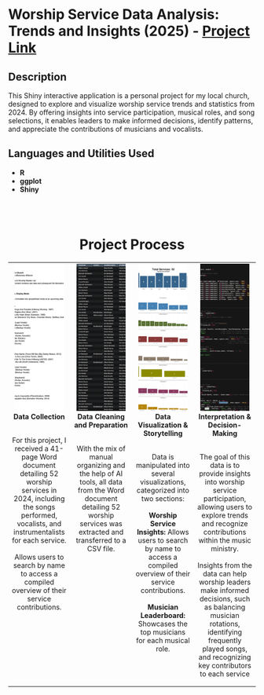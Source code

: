 <h1>Worship Service Data Analysis: Trends and Insights (2025) - <a href="https://moriojac.shinyapps.io/my_app/">Project Link</a> </h1>




<h2>Description</h2>
This Shiny interactive application is a personal project for my local church, designed to explore and visualize worship service trends and statistics from 2024. By offering insights into service participation, musical roles, and song selections, it enables leaders to make informed decisions, identify patterns, and appreciate the contributions of musicians and vocalists.
<br />


<h2>Languages and Utilities Used</h2>

- <b>R</b> 
- <b>ggplot</b>
- <b>Shiny</b>

<br>
<br>

<div align="center">
  <h1>Project Process</h1>
</div>

<table width="100%" style="table-layout: fixed;">
  <tr>
    <td align="center" valign="top" width="25%">
      <div>
        <img src="WorshipProject_P1.png" style="width: 90%; height: 300px; object-fit: cover;" />
        <b>Data Collection</b>
        <br><br>
        <p style="text-align: center; min-height: 150px;">
          For this project, I received a 41-page Word document detailing 52 worship services in 2024, including the songs performed, vocalists, and instrumentalists for each service.
          <br> <br/><b></b> Allows users to search by name to access a compiled overview of their service contributions.
        </p>
      </div>
    </td>
    <td align="center" valign="top" width="25%">
      <div>
        <img src="WorshipProject_P2.png" style="width: 90%; height: 300px; object-fit: cover;" />
        <b>Data Cleaning and Preparation</b>
        <p style="text-align: center; min-height: 150px;">
          <br>
          With the mix of manual organizing and the help of AI tools, all data from the Word document detailing 52 worship services was extracted and transferred to a CSV file.
        </p>
      </div>
    </td>
    <td align="center" valign="top" width="25%">
      <div>
        <img src="WorshipProject_P3.png" style="width: 90%; height: 300px; object-fit: cover;" />
        <b>Data Visualization & Storytelling</b>
        <p style="text-align: center; min-height: 150px;">
          <br>
          Data is manipulated into several visualizations, categorized into two sections:
          <br> <br/><b>Worship Service Insights:</b> Allows users to search by name to access a compiled overview of their service contributions.
           <br> <br/><b>Musician Leaderboard:</b> Showcases the top musicians for each musical role.
        </p>
      </div>
    </td>
    <td align="center" valign="top" width="25%">
      <div>
        <img src="WorshipProject_P4.png" style="width: 90%; height: 300px; object-fit: cover;" />
        <b>Interpretation & Decision-Making</b>
        <p style="text-align: center; min-height: 150px;">
          <br>
          The goal of this data is to provide insights into worship service participation, allowing users to explore trends and recognize contributions within the music ministry.
        <br><br> Insights from the data can help worship leaders make informed decisions, such as balancing musician rotations, identifying frequently played songs, and recognizing key               contributors to each service
        </p>
      </div>
    </td>
  </tr>
</table>
